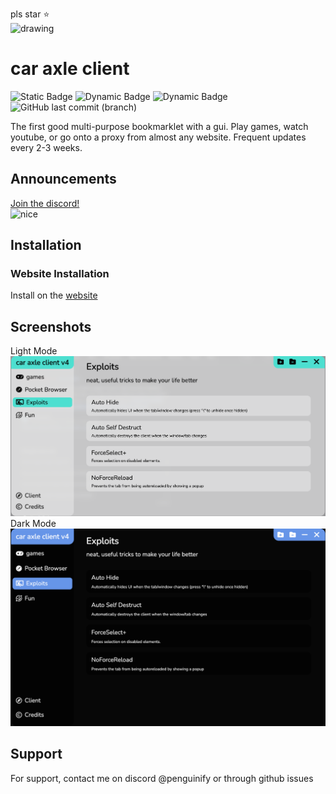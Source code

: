 pls star ⭐️   
<img src="https://delivery.contenthub.allstate.com/api/public/content/f0e5db4104d04bf386f97f6dc098bfc5?v=353a1ed1" alt="drawing" width="200"/>

# car axle client

![Static Badge](https://img.shields.io/badge/certified-trash-734422?style=plastic) ![Dynamic Badge](https://tokei.rs/b1/github/car-axle-client/car-axle-client) ![Dynamic Badge](https://img.shields.io/github/actions/workflow/status/car-axle-client/car-axle-client/webpack.yml?style=plastic) ![GitHub last commit (branch)](https://img.shields.io/github/last-commit/car-axle-client/car-axle-client/main?style=plastic)

The first good multi-purpose bookmarklet with a gui. Play games, watch youtube, or go onto a proxy from almost any website. Frequent updates every 2-3 weeks.

## Announcements
[Join the discord!](https://discord.gg/nac46r6Qn7)     
![nice](http://invidget.switchblade.xyz/nac46r6Qn7)

## Installation

### Website Installation

Install on the [website](https://car-axle-client.github.io)

## Screenshots

Light Mode
![App Screenshot](docs/light.png)
Dark Mode
![App Screenshot](docs/dark.png)

## Support

For support, contact me on discord @penguinify or through github issues
